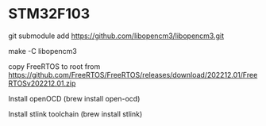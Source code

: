 # STM32F103

git submodule add https://github.com/libopencm3/libopencm3.git

make -C libopencm3  

copy FreeRTOS to root from https://github.com/FreeRTOS/FreeRTOS/releases/download/202212.01/FreeRTOSv202212.01.zip


Install openOCD (brew install open-ocd)

Install stlink toolchain (brew install stlink)